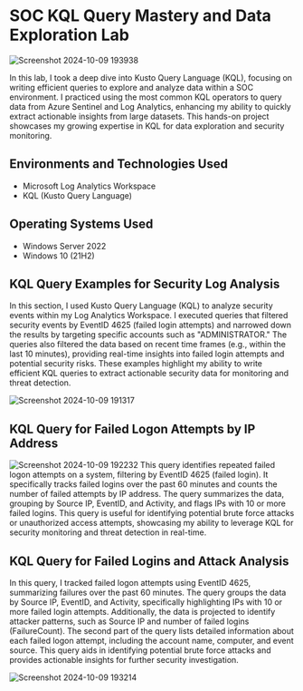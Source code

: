 # SOC KQL Query Mastery and Data Exploration Lab
<p align="center">

  ![Screenshot 2024-10-09 193938](https://github.com/user-attachments/assets/95bbce84-d8bc-49fd-b45f-039db02caca1)

</p>

In this lab, I took a deep dive into Kusto Query Language (KQL), focusing on writing efficient queries to explore and analyze data within a SOC environment. I practiced using the most common KQL operators to query data from Azure Sentinel and Log Analytics, enhancing my ability to quickly extract actionable insights from large datasets. This hands-on project showcases my growing expertise in KQL for data exploration and security monitoring.




<h2>Environments and Technologies Used</h2>

- Microsoft Log Analytics Workspace
- KQL (Kusto Query Language)

<h2>Operating Systems Used </h2>

- Windows Server 2022
- Windows 10 (21H2)


<h2>KQL Query Examples for Security Log Analysis</h2>
In this section, I used Kusto Query Language (KQL) to analyze security events within my Log Analytics Workspace. I executed queries that filtered security events by EventID 4625 (failed login attempts) and narrowed down the results by targeting specific accounts such as "ADMINISTRATOR." The queries also filtered the data based on recent time frames (e.g., within the last 10 minutes), providing real-time insights into failed login attempts and potential security risks. These examples highlight my ability to write efficient KQL queries to extract actionable security data for monitoring and threat detection.

![Screenshot 2024-10-09 191317](https://github.com/user-attachments/assets/1a7b2442-640f-497e-8e59-4feea0b47d3d)

<h2>KQL Query for Failed Logon Attempts by IP Address</h2>

![Screenshot 2024-10-09 192232](https://github.com/user-attachments/assets/605dd5f7-fdd3-4245-b25f-ba7ec7259285)
This query identifies repeated failed logon attempts on a system, filtering by EventID 4625 (failed login). It specifically tracks failed logins over the past 60 minutes and counts the number of failed attempts by IP address. The query summarizes the data, grouping by Source IP, EventID, and Activity, and flags IPs with 10 or more failed logins. This query is useful for identifying potential brute force attacks or unauthorized access attempts, showcasing my ability to leverage KQL for security monitoring and threat detection in real-time.

<h2>KQL Query for Failed Logins and Attack Analysis</h2>

In this query, I tracked failed logon attempts using EventID 4625, summarizing failures over the past 60 minutes. The query groups the data by Source IP, EventID, and Activity, specifically highlighting IPs with 10 or more failed login attempts. Additionally, the data is projected to identify attacker patterns, such as Source IP and number of failed logins (FailureCount). The second part of the query lists detailed information about each failed logon attempt, including the account name, computer, and event source. This query aids in identifying potential brute force attacks and provides actionable insights for further security investigation.

![Screenshot 2024-10-09 193214](https://github.com/user-attachments/assets/fee61d65-d7f5-4896-9666-f89d7d8e19a7)
